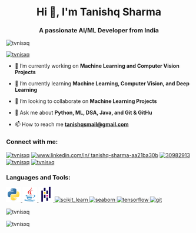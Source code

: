 <h1 align="center">Hi 👋, I'm Tanishq Sharma</h1>
<h3 align="center">A passionate AI/ML Developer from India</h3>

<p align="left"> <img src="https://komarev.com/ghpvc/?username=tvnisxq&label=Profile%20views&color=0e75b6&style=flat" alt="tvnisxq" /> </p>

<p align="left"> <a href="https://twitter.com/tvnisxq" target="blank"><img src="https://img.shields.io/twitter/follow/tvnisxq?logo=x&logoColor=white&style=for-the-badge" alt="tvnisxq" /></a> </p>

- 🔭 I’m currently working on **Machine Learning and Computer Vision Projects**

- 🌱 I’m currently learning **Machine Learning, Computer Vision, and Deep Learning**

- 👯 I’m looking to collaborate on **Machine Learning Projects**

- 💬 Ask me about **Python, ML, DSA, Java, and Git & GitHu**

- 📫 How to reach me **tanishqsmail@gmail.com**

<h3 align="left">Connect with me:</h3>
<p align="left">
<a href="https://twitter.com/tvnisxq" target="blank"><img align="center" src="https://raw.githubusercontent.com/rahuldkjain/github-profile-readme-generator/master/src/images/icons/Social/twitter.svg" alt="tvnisxq" height="30" width="40" /></a>
<a href="https://linkedin.com/in/www.linkedin.com/in/ tanishq-sharma-aa21ba30b" target="blank"><img align="center" src="https://raw.githubusercontent.com/rahuldkjain/github-profile-readme-generator/master/src/images/icons/Social/linked-in-alt.svg" alt="www.linkedin.com/in/ tanishq-sharma-aa21ba30b" height="30" width="40" /></a>
<a href="https://stackoverflow.com/users/30982913" target="blank"><img align="center" src="https://raw.githubusercontent.com/rahuldkjain/github-profile-readme-generator/master/src/images/icons/Social/stack-overflow.svg" alt="30982913" height="30" width="40" /></a>
<a href="https://kaggle.com/tvnisxq" target="blank"><img align="center" src="https://raw.githubusercontent.com/rahuldkjain/github-profile-readme-generator/master/src/images/icons/Social/kaggle.svg" alt="tvnisxq" height="30" width="40" /></a>
<a href="https://www.leetcode.com/tvnisxq" target="blank"><img align="center" src="https://raw.githubusercontent.com/rahuldkjain/github-profile-readme-generator/master/src/images/icons/Social/leet-code.svg" alt="tvnisxq" height="30" width="40" /></a>
</p>

<h3 align="left">Languages and Tools:</h3>
<p align="left">
  <a href="https://www.python.org" target="_blank" rel="noreferrer">
    <img src="https://raw.githubusercontent.com/devicons/devicon/master/icons/python/python-original.svg" alt="python" width="40" height="40"/>
  </a>
  <a href="https://www.java.com" target="_blank" rel="noreferrer">
    <img src="https://raw.githubusercontent.com/devicons/devicon/master/icons/java/java-original.svg" alt="java" width="40" height="40"/>
  </a>
  <a href="https://pandas.pydata.org/" target="_blank" rel="noreferrer">
    <img src="https://raw.githubusercontent.com/devicons/devicon/2ae2a900d2f041da66e950e4d48052658d850630/icons/pandas/pandas-original.svg" alt="pandas" width="40" height="40"/>
  </a>
  <a href="https://scikit-learn.org/" target="_blank" rel="noreferrer">
    <img src="https://upload.wikimedia.org/wikipedia/commons/0/05/Scikit_learn_logo_small.svg" alt="scikit_learn" width="40" height="40"/>
  </a>
  <a href="https://seaborn.pydata.org/" target="_blank" rel="noreferrer">
    <img src="https://seaborn.pydata.org/_images/logo-mark-lightbg.svg" alt="seaborn" width="40" height="40"/>
  </a>
  <a href="https://www.tensorflow.org" target="_blank" rel="noreferrer">
    <img src="https://www.vectorlogo.zone/logos/tensorflow/tensorflow-icon.svg" alt="tensorflow" width="40" height="40"/>
  </a>
  <a href="https://git-scm.com/" target="_blank" rel="noreferrer">
    <img src="https://www.vectorlogo.zone/logos/git-scm/git-scm-icon.svg" alt="git" width="40" height="40"/>
  </a>
</p>


<p><img align="center" src="https://github-readme-stats.vercel.app/api/top-langs?username=tvnisxq&show_icons=true&locale=en&layout=compact" alt="tvnisxq" /></p>

<p><img align="center" src="https://github-readme-streak-stats.herokuapp.com/?user=tvnisxq&" alt="tvnisxq" /></p>
